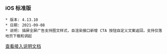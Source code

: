 ### iOS 标准版

```
* 版本: 4.13.10
* 日期: 2021-09-08
* 说明: 插屏全屏广告支持图文样式，自渲染接口新增 CTA 按钮自定义文案返回，支持仅落地页下载和调起
```

[查看接入说明文档](https://developers.adnet.qq.com/doc/ios/guide)

